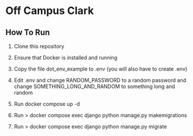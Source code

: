 # Off Campus Clark

## How To Run

1. Clone this repository

2. Ensure that Docker is installed and running

3. Copy the file dot_env_example to .env (you will also have to create .env)

4. Edit .env and change RANDOM_PASSWORD to a random password and change SOMETHING_LONG_AND_RANDOM to something long and random

5. Run docker compose up -d

6. Run > docker compose exec django python manage.py makemigrations

7. Run > docker compose exec django python manage.py migrate